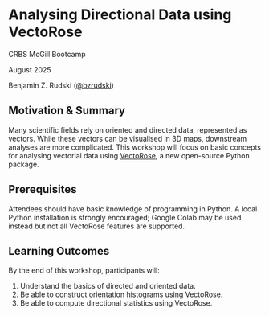 # Analysing Directional Data using VectoRose

CRBS McGill Bootcamp

August 2025

Benjamin Z. Rudski ([@bzrudski](https://github.com/bzrudski/))

## Motivation & Summary

Many scientific fields rely on oriented and directed data,
represented as vectors. While these vectors can be visualised in 3D maps, 
downstream analyses are more complicated.
This workshop will focus on basic concepts for analysing vectorial data
using [VectoRose](https://vectorose.readthedocs.io/en/latest/),
a new open-source Python package.

## Prerequisites

Attendees should have basic knowledge of programming in Python.
A local Python installation is strongly encouraged;
Google Colab may be used instead but not all VectoRose features are supported.

## Learning Outcomes

By the end of this workshop, participants will:
1. Understand the basics of directed and oriented data.
2. Be able to construct orientation histograms using VectoRose.
3. Be able to compute directional statistics using VectoRose.
